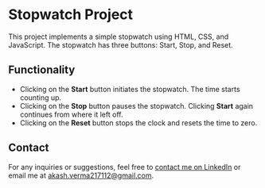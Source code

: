 # Stopwatch Project

This project implements a simple stopwatch using HTML, CSS, and JavaScript. The stopwatch has three buttons: Start, Stop, and Reset.

## Functionality

- Clicking on the **Start** button initiates the stopwatch. The time starts counting up.
- Clicking on the **Stop** button pauses the stopwatch. Clicking **Start** again continues from where it left off.
- Clicking on the **Reset** button stops the clock and resets the time to zero.

## Contact

For any inquiries or suggestions, feel free to [contact me on LinkedIn](https://www.linkedin.com/in/akash-verma-09aug2000/) or email me at akash.verma217112@gmail.com.

